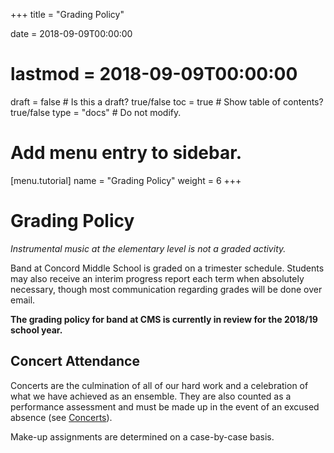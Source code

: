 +++
title = "Grading Policy"

date = 2018-09-09T00:00:00
# lastmod = 2018-09-09T00:00:00

draft = false  # Is this a draft? true/false
toc = true  # Show table of contents? true/false
type = "docs"  # Do not modify.

# Add menu entry to sidebar.
[menu.tutorial]
  name = "Grading Policy"
  weight = 6
+++
# Grading Policy

*Instrumental music at the elementary level is not a graded activity.*

Band at Concord Middle School is graded on a trimester schedule. Students may also receive an interim progress report each term when absolutely necessary, though most communication regarding grades will be done over email.

__The grading policy for band at CMS is currently in review for the 2018/19 school year.__

## Concert Attendance

Concerts are the culmination of all of our hard work and a celebration of what we have achieved as an ensemble.  They are also counted as a performance assessment and must be made up in the event of an excused absence (see [Concerts](expectations#concerts)).

Make-up assignments are determined on a case-by-case basis.

